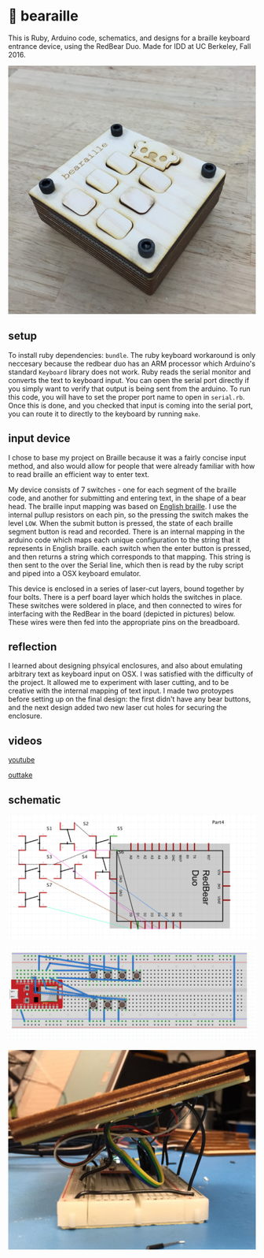 :bear: bearaille
===============

This is Ruby, Arduino code, schematics, and designs for a braille keyboard
entrance device, using the RedBear Duo. Made for IDD at UC Berkeley, Fall 2016.

![bearaille](/images/finished.jpg)


## setup

To install ruby dependencies: `bundle`. The ruby keyboard workaround is only
neccesary because the redbear duo has an ARM processor which Arduino's standard
`Keyboard` library does not work. Ruby reads the serial monitor and converts
the text to keyboard input. You can open the serial port directly if you simply
want to verify that output is being sent from the arduino. To run this code,
you will have to set the proper port name to open in `serial.rb`. Once this is
done, and you checked that input is coming into the serial port, you can route
it to directly to the keyboard by running `make`.


## input device

I chose to base my project on Braille because it was a fairly concise input
method, and also would allow for people that were already familiar with how to
read braille an efficient way to enter text.

My device consists of 7 switches - one for each segment of the braille code,
and another for submitting and entering text, in the shape of a bear head. The
braille input mapping was based on [English braille][eng]. I use the internal
pullup resistors on each pin, so the pressing the switch makes the level `LOW`.
When the submit button is pressed, the state of each braille segment button is
read and recorded. There is an internal mapping in the arduino code which maps
each unique configuration to the string that it represents in English braille.
each switch when the enter button is pressed, and then returns a string which
corresponds to that mapping. This string is then sent to the over the Serial
line, which then is read by the ruby script and piped into a OSX keyboard
emulator.

This device is enclosed in a series of laser-cut layers, bound together by four
bolts. There is a perf board layer which holds the switches in place. These
switches were soldered in place, and then connected to wires for interfacing
with the RedBear in the board (depicted in pictures) below. These wires were
then fed into the appropriate pins on the breadboard.

[eng]:https://en.wikipedia.org/wiki/English_Braille


## reflection

I learned about designing phsyical enclosures, and also about emulating
arbitrary text as keyboard input on OSX. I was satisfied with the difficulty of
the project. It allowed me to experiment with laser cutting, and to be creative
with the internal mapping of text input. I made two protoypes before setting up
on the final design: the first didn't have any bear buttons, and the next
design added two new laser cut holes for securing the enclosure.


## videos

[youtube]()

[outtake]()


## schematic

![schematic](/images/schematic.png)

![wiring](/images/wiring.png)

![under](/images/under-wiring.jpg)

